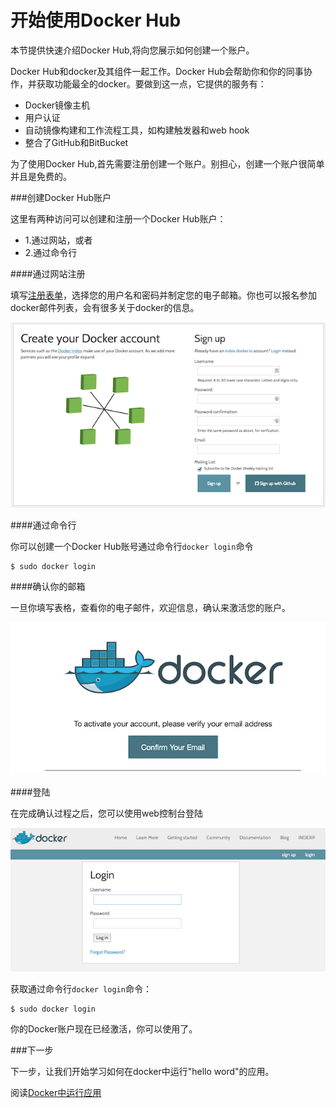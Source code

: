 开始使用Docker Hub
===

本节提供快速介绍Docker Hub,将向您展示如何创建一个账户。

Docker Hub和docker及其组件一起工作。Docker Hub会帮助你和你的同事协作，并获取功能最全的docker。要做到这一点，它提供的服务有：

- Docker镜像主机
- 用户认证
- 自动镜像构建和工作流程工具，如构建触发器和web hook
- 整合了GitHub和BitBucket

为了使用Docker Hub,首先需要注册创建一个账户。别担心，创建一个账户很简单并且是免费的。

###创建Docker Hub账户

这里有两种访问可以创建和注册一个Docker Hub账户：

- 1.通过网站，或者
- 2.通过命令行

####通过网站注册

填写[注册表单](https://hub.docker.com/account/signup/)，选择您的用户名和密码并制定您的电子邮箱。你也可以报名参加docker邮件列表，会有很多关于docker的信息。

![](../images/register-web.png)

####通过命令行

你可以创建一个Docker Hub账号通过命令行`docker login`命令

	$ sudo docker login

####确认你的邮箱

一旦你填写表格，查看你的电子邮件，欢迎信息，确认来激活您的账户。

![](../images/register-confirm.png)

####登陆

在完成确认过程之后，您可以使用web控制台登陆

![](../images/login-web.png)

获取通过命令行`docker login`命令：

	$ sudo docker login

你的Docker账户现在已经激活，你可以使用了。

###下一步

下一步，让我们开始学习如何在docker中运行"hello word"的应用。

阅读[Docker中运行应用](dockerizing.md)

	